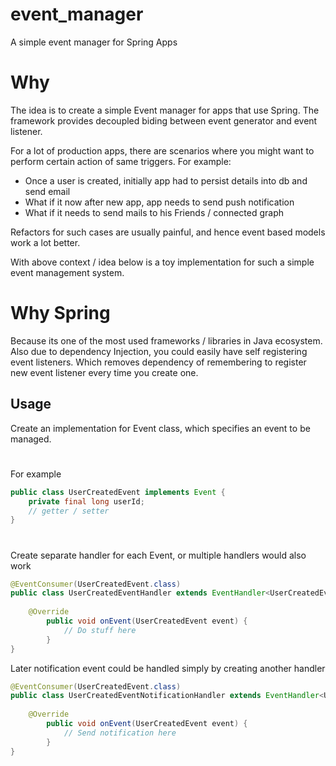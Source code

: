 # event_manager
A simple event manager for Spring Apps

# Why
The idea is to create a simple Event manager for apps that use Spring. The framework provides 
decoupled biding between event generator and event listener.

For a lot of production apps, there are scenarios where you might want to perform certain action of same triggers.
For example: 

 - Once a user is created, initially app had to persist details into db and send email
 - What if it now after new app, app needs to send push notification
 - What if it needs to send mails to his Friends / connected graph
 
Refactors for such cases are usually painful, and hence event based models work a lot better.

With above context / idea below is a toy implementation for such a simple event management system.  

# Why Spring
Because its one of the most used frameworks / libraries in Java ecosystem. Also due to dependency Injection,  you could easily have self registering event listeners.
Which removes dependency of remembering to register new event listener every time you create one.  

## Usage
Create an implementation for Event class, which specifies an event to be managed.
#
For example
```java
public class UserCreatedEvent implements Event {
    private final long userId;
    // getter / setter
}
```
#
Create separate handler for each Event, or multiple handlers would also work
```java
@EventConsumer(UserCreatedEvent.class)
public class UserCreatedEventHandler extends EventHandler<UserCreatedEvent> {
    
    @Override
        public void onEvent(UserCreatedEvent event) {
            // Do stuff here
        }
}
```

Later notification  event could be handled simply by creating another handler 
```java
@EventConsumer(UserCreatedEvent.class)
public class UserCreatedEventNotificationHandler extends EventHandler<UserCreatedEvent> {
    
    @Override
        public void onEvent(UserCreatedEvent event) {
            // Send notification here
        }
}
```
